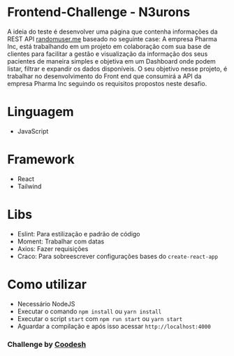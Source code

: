 # Frontend-Challenge - N3urons

A ideia do teste é desenvolver uma página que contenha informações da REST API [randomuser.me](https://randomuser.me/documentation) baseado no seguinte case: A empresa Pharma Inc, está trabalhando em um projeto em colaboração com sua base de clientes para facilitar a gestão e visualização da informação dos seus pacientes de maneira simples e objetiva em um Dashboard onde podem listar, filtrar e expandir os dados disponíveis.
O seu objetivo nesse projeto, é trabalhar no desenvolvimento do Front end que consumirá a API da empresa Pharma Inc seguindo os requisitos propostos neste desafio.

# Linguagem
- JavaScript

# Framework
- React
- Tailwind

# Libs
- Eslint: Para estilização e padrão de código
- Moment: Trabalhar com datas
- Axios: Fazer requisições
- Craco: Para sobreescrever configurações bases do `create-react-app`

# Como utilizar

- Necessário NodeJS
- Executar o comando `npm install` ou `yarn install`
- Executar o script `start` com `npm run start` ou `yarn start`
- Aguardar a compilação e após isso acessar `http://localhost:4000`

### Challenge by [Coodesh](https://coodesh.com)